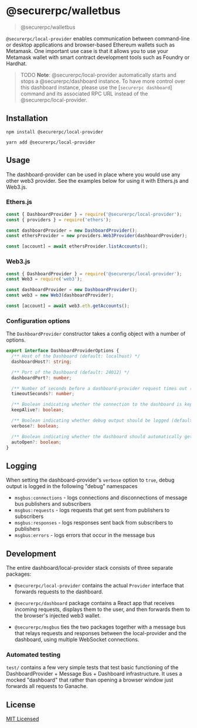 # @securerpc/walletbus

> @securerpc/walletbus

`@securerpc/local-provider` enables communication between command-line or
desktop applications and browser-based Ethereum wallets such as Metamask. One
important use case is that it allows you to use your Metamask wallet with smart
contract development tools such as Foundry or Hardhat.

> TODO **Note**: @securerpc/local-provider automatically starts and stops a
> @securerpc/dashboard instance. To have more control over this dashboard
> instance, please use the [`securerpc dashboard`] command and its associated
> RPC URL instead of the @securerpc/local-provider.

## Installation

```
npm install @securerpc/local-provider
```

```
yarn add @securerpc/local-provider
```

## Usage

The dashboard-provider can be used in place where you would use any other web3
provider. See the examples below for using it with Ethers.js and Web3.js.

### Ethers.js

```js
const { DashboardProvider } = require('@securerpc/local-provider');
const { providers } = require('ethers');

const dashboardProvider = new DashboardProvider();
const ethersProvider = new providers.Web3Provider(dashboardProvider);

const [account] = await ethersProvider.listAccounts();
```

### Web3.js

```js
const { DashboardProvider } = require('@securerpc/local-provider');
const Web3 = require('web3');

const dashboardProvider = new DashboardProvider();
const web3 = new Web3(dashboardProvider);

const [account] = await web3.eth.getAccounts();
```

### Configuration options

The `DashboardProvider` constructor takes a config object with a number of
options.

```ts
export interface DashboardProviderOptions {
  /** Host of the Dashboard (default: localhost) */
  dashboardHost?: string;

  /** Port of the Dashboard (default: 24012) */
  dashboardPort?: number;

  /** Number of seconds before a dashboard-provider request times out (default: 120) */
  timeoutSeconds?: number;

  /** Boolean indicating whether the connection to the dashboard is kept alive between requests (default: false) */
  keepAlive?: boolean;

  /** Boolean indicating whether debug output should be logged (default: false) */
  verbose?: boolean;

  /** Boolean indicating whether the dashboard should automatically get opened in the default browser (default: true) */
  autoOpen?: boolean;
}
```

## Logging

When setting the dashboard-provider's `verbose` option to `true`, debug output
is logged in the following "debug" namespaces

- `msgbus:connections` - logs connections and disconnections of message bus
  publishers and subscribers
- `msgbus:requests` - logs requests that get sent from publishers to subscribers
- `msgbus:responses` - logs responses sent back from subscribers to publishers
- `msgbus:errors` - logs errors that occur in the message bus

## Development

The entire dashboard/local-provider stack consists of three separate packages:

- `@securerpc/local-provider` contains the actual `Provider` interface that
  forwards requests to the dashboard.
- `@securerpc/dashboard` package contains a React app that receives incoming
  requests, displays them to the user, and then forwards them to the browser's
  injected web3 wallet.

- `@securerpc/msgbus` ties the two packages together with a message bus that
  relays requests and responses between the local-provider and the dashboard,
  using multiple WebSocket connections.

### Automated testing

`test/` contains a few very simple tests that test basic functioning of the
DashboardProvider + Message Bus + Dashboard infrastructure. It uses a mocked
"dashboard" that rather than opening a browser window just forwards all requests
to Ganache.

## License

[MIT Licensed](./LICENSE.md)

